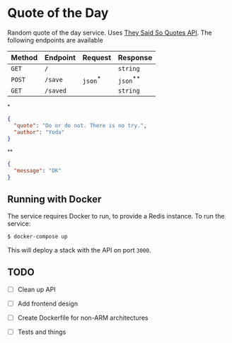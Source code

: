 # Quote of the Day

Random quote of the day service. Uses [They Said So Quotes API](https://quotes.rest/). The following endpoints are available

| Method | Endpoint | Request | Response | 
| ------ | -------- | ------- | -------- |
| `GET`  | `/`      |         | `string` | 
| `POST` | `/save`  | `json`<sup>*</sup>| `json`<sup>**</sup>|
| `GET`  | `/saved` |         | `string` |

<sup>*</sup>
```json
{
  "quote": "Do or do not. There is no try.",
  "author": "Yoda"
}
```

<sup>**</sup>
```json
{
  "message": "OK"
}
```


## Running with Docker

The service requires Docker to run, to provide a Redis instance. To run the service:

```bash
$ docker-compose up
```

This will deploy a stack with the API on port `3000`. 

## TODO 

- [ ] Clean up API 
- [ ] Add frontend design 
- [ ] Create Dockerfile for non-ARM architectures
- [ ] Tests and things

